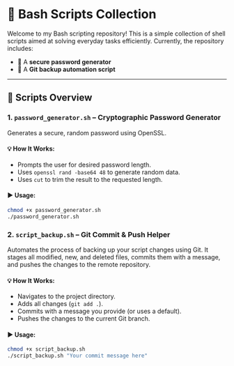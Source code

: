 # 🔧 Bash Scripts Collection

Welcome to my Bash scripting repository! This is a simple collection of shell scripts aimed at solving everyday tasks efficiently. Currently, the repository includes:

- 🔐 A **secure password generator**
- 💾 A **Git backup automation script**

---

## 📜 Scripts Overview

### 1. `password_generator.sh` – Cryptographic Password Generator

Generates a secure, random password using OpenSSL.

#### 💡 How It Works:
- Prompts the user for desired password length.
- Uses `openssl rand -base64 48` to generate random data.
- Uses `cut` to trim the result to the requested length.

#### ▶️ Usage:

```bash
chmod +x password_generator.sh
./password_generator.sh
```

### 2. `script_backup.sh` – Git Commit & Push Helper

Automates the process of backing up your script changes using Git. It stages all modified, new, and deleted files, commits them with a message, and pushes the changes to the remote repository.

#### 💡 How It Works:
- Navigates to the project directory.
- Adds all changes (`git add .`).
- Commits with a message you provide (or uses a default).
- Pushes the changes to the current Git branch.

#### ▶️ Usage:

```bash
chmod +x script_backup.sh
./script_backup.sh "Your commit message here"

